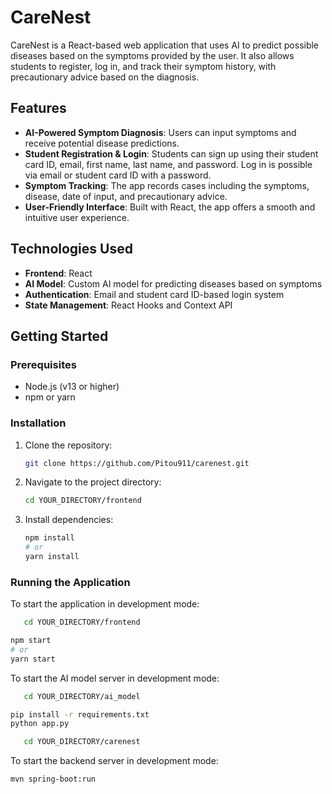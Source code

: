 # CareNest

CareNest is a React-based web application that uses AI to predict possible diseases based on the symptoms provided by the user. It also allows students to register, log in, and track their symptom history, with precautionary advice based on the diagnosis.

## Features

- **AI-Powered Symptom Diagnosis**: Users can input symptoms and receive potential disease predictions.
- **Student Registration & Login**: Students can sign up using their student card ID, email, first name, last name, and password. Log in is possible via email or student card ID with a password.
- **Symptom Tracking**: The app records cases including the symptoms, disease, date of input, and precautionary advice.
- **User-Friendly Interface**: Built with React, the app offers a smooth and intuitive user experience.

## Technologies Used

- **Frontend**: React
- **AI Model**: Custom AI model for predicting diseases based on symptoms
- **Authentication**: Email and student card ID-based login system
- **State Management**: React Hooks and Context API

## Getting Started

### Prerequisites

- Node.js (v13 or higher)
- npm or yarn

### Installation

1. Clone the repository:
   ```bash
   git clone https://github.com/Pitou911/carenest.git
   ```
2. Navigate to the project directory:
   ```bash
   cd YOUR_DIRECTORY/frontend
   ```
3. Install dependencies:
   ```bash
   npm install
   # or
   yarn install
   ```

### Running the Application

To start the application in development mode:

```bash
   cd YOUR_DIRECTORY/frontend
```
```bash
npm start
# or
yarn start
```

To start the AI model server in development mode:

```bash
   cd YOUR_DIRECTORY/ai_model
```
```bash
pip install -r requirements.txt
python app.py
```

```bash
   cd YOUR_DIRECTORY/carenest
```
To start the backend server in development mode:
```bash
mvn spring-boot:run
```
